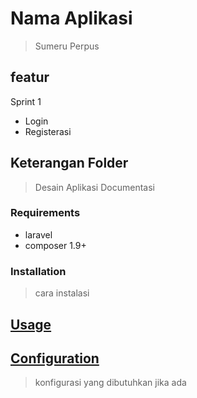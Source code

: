 # Nama Aplikasi
> Sumeru Perpus

## featur
Sprint 1
* Login
* Registerasi

## Keterangan Folder
> Desain 
> Aplikasi
> Documentasi

### Requirements

* laravel
* composer 1.9+

### Installation
> cara instalasi

## [Usage](#usage)
> 

## [Configuration](#configuration)
> konfigurasi yang dibutuhkan jika ada
